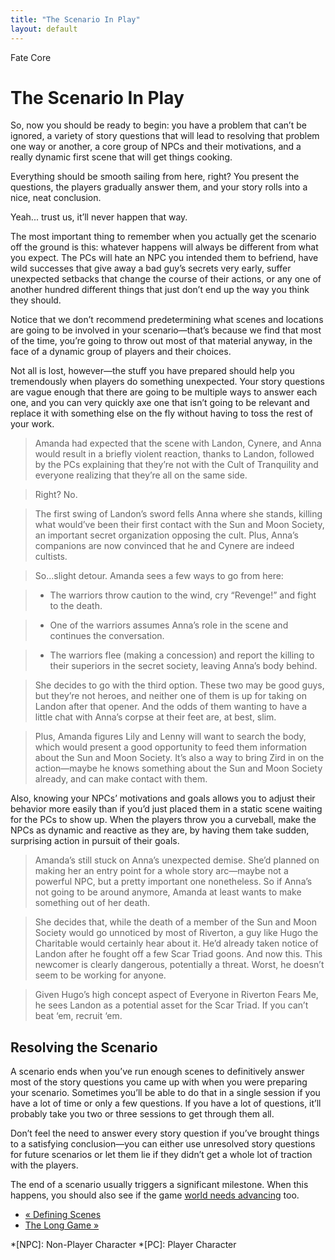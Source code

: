 ```yaml
---
title: "The Scenario In Play"
layout: default
---
```

    
Fate Core

#  The Scenario In Play

So, now you should be ready to begin: you have a problem that can’t be
ignored, a variety of story questions that will lead to resolving that problem
one way or another, a core group of NPCs and their motivations, and a really
dynamic first scene that will get things cooking.

Everything should be smooth sailing from here, right? You present the
questions, the players gradually answer them, and your story rolls into a
nice, neat conclusion.

Yeah... trust us, it’ll never happen that way.

The most important thing to remember when you actually get the scenario off
the ground is this: whatever happens will always be different from what you
expect. The PCs will hate an NPC you intended them to befriend, have wild
successes that give away a bad guy’s secrets very early, suffer unexpected
setbacks that change the course of their actions, or any one of another
hundred different things that just don’t end up the way you think they should.

Notice that we don’t recommend predetermining what scenes and locations are
going to be involved in your scenario—that’s because we find that most of the
time, you’re going to throw out most of that material anyway, in the face of a
dynamic group of players and their choices.

Not all is lost, however—the stuff you have prepared should help you
tremendously when players do something unexpected. Your story questions are
vague enough that there are going to be multiple ways to answer each one, and
you can very quickly axe one that isn’t going to be relevant and replace it
with something else on the fly without having to toss the rest of your work.

> Amanda had expected that the scene with Landon, Cynere, and Anna would
result in a briefly violent reaction, thanks to Landon, followed by the PCs
explaining that they’re not with the Cult of Tranquility and everyone
realizing that they’re all on the same side.

>

> Right? No.

>

> The first swing of Landon’s sword fells Anna where she stands, killing what
would’ve been their first contact with the Sun and Moon Society, an important
secret organization opposing the cult. Plus, Anna’s companions are now
convinced that he and Cynere are indeed cultists.

>

> So...slight detour. Amanda sees a few ways to go from here:

>

>   * The warriors throw caution to the wind, cry “Revenge!” and fight to the
death.

>   * One of the warriors assumes Anna’s role in the scene and continues the
conversation.

>   * The warriors flee (making a concession) and report the killing to their
superiors in the secret society, leaving Anna’s body behind.

>

>

> She decides to go with the third option. These two may be good guys, but
they’re not heroes, and neither one of them is up for taking on Landon after
that opener. And the odds of them wanting to have a little chat with Anna’s
corpse at their feet are, at best, slim.

>

> Plus, Amanda figures Lily and Lenny will want to search the body, which
would present a good opportunity to feed them information about the Sun and
Moon Society. It’s also a way to bring Zird in on the action—maybe he knows
something about the Sun and Moon Society already, and can make contact with
them.

Also, knowing your NPCs’ motivations and goals allows you to adjust their
behavior more easily than if you’d just placed them in a static scene waiting
for the PCs to show up. When the players throw you a curveball, make the NPCs
as dynamic and reactive as they are, by having them take sudden, surprising
action in pursuit of their goals.

> Amanda’s still stuck on Anna’s unexpected demise. She’d planned on making
her an entry point for a whole story arc—maybe not a powerful NPC, but a
pretty important one nonetheless. So if Anna’s not going to be around anymore,
Amanda at least wants to make something out of her death.

>

> She decides that, while the death of a member of the Sun and Moon Society
would go unnoticed by most of Riverton, a guy like Hugo the Charitable would
certainly hear about it. He’d already taken notice of Landon after he fought
off a few Scar Triad goons. And now this. This newcomer is clearly dangerous,
potentially a threat. Worst, he doesn’t seem to be working for anyone.

>

> Given Hugo’s high concept aspect of Everyone in Riverton Fears Me, he sees
Landon as a potential asset for the Scar Triad. If you can’t beat ‘em, recruit
‘em.

## Resolving the Scenario

A scenario ends when you’ve run enough scenes to definitively answer most of
the story questions you came up with when you were preparing your scenario.
Sometimes you’ll be able to do that in a single session if you have a lot of
time or only a few questions. If you have a lot of questions, it’ll probably
take you two or three sessions to get through them all.

Don’t feel the need to answer every story question if you’ve brought things to
a satisfying conclusion—you can either use unresolved story questions for
future scenarios or let them lie if they didn’t get a whole lot of traction
with the players.

The end of a scenario usually triggers a significant milestone. When this
happens, you should also see if the game [world needs advancing](../../fate-core/world-advancement "World Advancement" ) too.

  * [« Defining Scenes](/fate-core/defining-scenes)
  * [The Long Game »](/fate-core/long-game)

  *[NPC]: Non-Player Character
  *[PC]: Player Character

